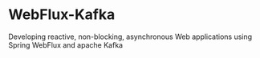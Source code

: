 # WebFlux-Kafka
Developing reactive, non-blocking, asynchronous Web applications using Spring WebFlux and apache Kafka
